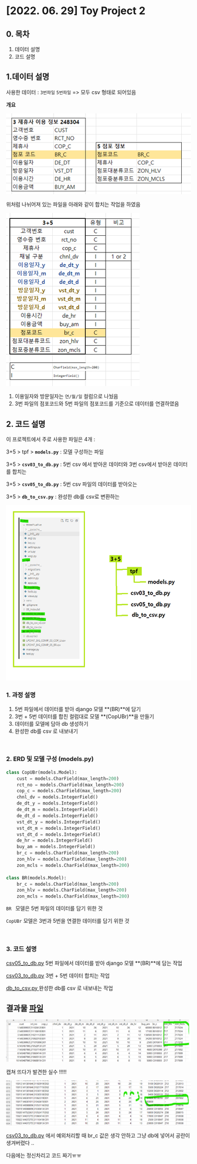 # [2022. 06. 29] Toy Project 2

## 0. 목차

1. 데이터 설명
2. 코드 설명

## 1.데이터 설명

사용한 데이터 : `3번파일`  `5번파일`  => 모두 csv 형태로 되어있음

**개요**

![](./img/02.png)

위처럼 나뉘어져 있는 파일을 아래와 같이 합치는 작업을 하였음

![](./img/01.png)

1. 이용일자와 방문일자는 `연/월/일` 컬럼으로 나눴음
2. 3번 파일의 점포코드와 5번 파일의 점포코드를 기준으로 데이터를 연결하였음

## 2. 코드 설명

이 프로젝트에서 주로 사용한 파일은 4개 : 

3+5 > tpf > **`models.py`** : 모델 구성하는 파일

3+5 > **`csv03_to_db.py`** : 5번 csv 에서 받아온 데이터와 3번 csv에서 받아온 데이터를 합치는 

3+5 > **`csv05_to_db.py`** : 5번 csv 파일의 데이터를 받아오는

3+5 > **`db_to_csv.py`** : 완성한 db를 csv로 변환하는 

![](./img/03.png)

### 1. 과정 설명

1. 5번 파일에서 데이터를 받아 django 모델 **(BR)**에 담기
2. 3번 + 5번 데이터를 합친 컬럼대로 모델 **(CopUBr)**을 만들기
3. 데이터를 모델에 담아 db 생성하기
4. 완성한 db를 csv 로 내보내기

<br>

### 2. ERD 및 모델 구성 (models.py) 

```python
class CopUBr(models.Model):
    cust = models.CharField(max_length=200)
    rct_no = models.CharField(max_length=200)
    cop_c = models.CharField(max_length=200)
    chnl_dv = models.IntegerField()
    de_dt_y = models.IntegerField()
    de_dt_m = models.IntegerField()
    de_dt_d = models.IntegerField()
    vst_dt_y = models.IntegerField()
    vst_dt_m = models.IntegerField()
    vst_dt_d = models.IntegerField()
    de_hr = models.IntegerField()
    buy_am = models.IntegerField()
    br_c = models.CharField(max_length=200)
    zon_hlv = models.CharField(max_length=200)
    zon_mcls = models.CharField(max_length=200)

class BR(models.Model):
    br_c = models.CharField(max_length=200)
    zon_hlv = models.CharField(max_length=200)
    zon_mcls = models.CharField(max_length=200)
```



`BR ` 모델은 5번 파일의 데이터를 담기 위한 것

`CopUBr` 모델은 3번과 5번을 연결한 데이터를 담기 위한 것

<br>

### 3. 코드 설명

[csv05_to_db.py](3+5/csv05_to_db.py )  5번 파일에서 데이터를 받아 django 모델 **(BR)**에 담는 작업

[csv03_to_db.py](3+5/csv03_to_db.py  )  3번 + 5번 데이터 합치는 작업

[db_to_csv.py ](3+5/db_to_csv.py ) 완성한 db를 csv 로 내보내는 작업

## 결과물 [파일](3+5/db_to_csv_v2.csv)

![](./img/04.png)

캡쳐 뜨다가 발견한 실수 !!!!!

![](./img/05.png)

[csv03_to_db.py](3+5/csv03_to_db.py  )  에서 예외처리할 때 br_c 값은 생각 안하고 그냥 db에 넣어서 공란이 생겨버렸다 ..

다음에는 정신차리고 코드 짜기ㅠㅠ



